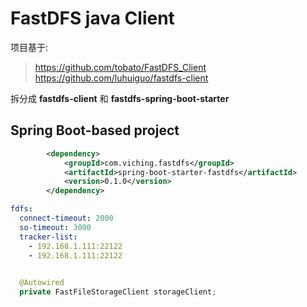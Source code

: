 # FastDFS java Client

项目基于:
> https://github.com/tobato/FastDFS_Client  
> https://github.com/luhuiguo/fastdfs-client

拆分成 **fastdfs-client** 和 **fastdfs-spring-boot-starter**

## Spring Boot-based project

```xml
		<dependency>
			<groupId>com.viching.fastdfs</groupId>
			<artifactId>spring-boot-starter-fastdfs</artifactId>
			<version>0.1.0</version>
		</dependency>
```

```yml
fdfs:
  connect-timeout: 2000
  so-timeout: 3000
  tracker-list:
    - 192.168.1.111:22122
    - 192.168.1.111:22122
    
```

```java
  @Autowired
  private FastFileStorageClient storageClient;
```

